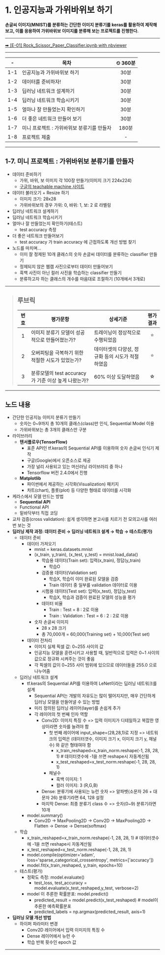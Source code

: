 # 1. 인공지능과 가위바위보 하기

**손글씨 이미지(MNIST)를 분류하는 간단한 이미지 분류기를 keras를 활용하여 제작해 보고, 이를 응용하여 가위바위보 이미지를 분류해 보는 프로젝트를 진행한다.**

---

[➡ [E-01] Rock_Scissor_Paper_Classifier.ipynb with nbviewer](https://nbviewer.org/github/HRPzz/AIFFEL/blob/main/EXPLORATION/Node_01/%5BE-01%5D%20Rock_Scissor_Paper_Classifier.ipynb)

---

|-|목차|⏲ 360분|
|:---:|---|:---:|
|1-1| 인공지능과 가위바위보 하기 | 30분|
|1-2| 데이터를 준비하자! | 30분|
|1-3| 딥러닝 네트워크 설계하기 | 30분|
|1-4| 딥러닝 네트워크 학습시키기 | 30분|
|1-5| 얼마나 잘 만들었는지 확인하기 | 30분|
|1-6| 더 좋은 네트워크 만들어 보기 | 30분|
|1-7| 미니 프로젝트 : 가위바위보 분류기를 만들자 | 180분|
|1-8| 프로젝트 제출|-|

---

## 1-7. 미니 프로젝트 : 가위바위보 분류기를 만들자

- 데이터 준비하기
  - 가위, 바위, 보 이미지 각 100장 만들기(이미지 크기 224x224)
  - [구글의 teachable machine 사이트](https://teachablemachine.withgoogle.com/)
- 데이터 불러오기 + Resize 하기
  - 이미지 크기: 28x28
  - 가위바위보의 경우 가위: 0, 바위: 1, 보: 2 로 라벨링
- 딥러닝 네트워크 설계하기
- 딥러닝 네트워크 학습시키기
- 얼마나 잘 만들었는지 확인하기(테스트)
  - test accuracy 측정
- 더 좋은 네트워크 만들어보기
  - test accuracy 가 train accuracy 에 근접하도록 개선 방법 찾기
- 노드를 마치며...
  - 이미 잘 정제된 10개 클래스의 숫자 손글씨 데이터를 분류하는 classifier 만들기
  - 정제되지 않은 웹캠 사진으로부터 데이터 만들어보기
  - 흑백 사진이 아닌 컬러 사진을 학습하는 classifier 만들기
  - 분류하고자 하는 클래스의 개수를 마음대로 조절하기 (10개에서 3개로)

---

>## **루브릭**
>
>|번호|평가문항|상세기준|평가결과|
>|:---:|---|---|:---:|
>|1|이미지 분류기 모델이 성공적으로 만들어졌는가?|트레이닝이 정상적으로 수행되었음|⭐|
>|2|오버피팅을 극복하기 위한 적절한 시도가 있었는가?|데이터셋의 다양성, 정규화 등의 시도가 적절하였음|⭐|
>|3|분류모델의 test accuracy가 기준 이상 높게 나왔는가?|60% 이상 도달하였음|☆|

---

## 노드 내용

- 간단한 인공지능 이미지 분류기 만들기
  - 숫자는 0~9까지 총 10개의 클래스(class)만 인식, Sequential Model 이용
  - 가위바위보는 총 3개의 클래스만 구분
- 라이브러리
  - **텐서플로우(TensorFlow)**
    - 표준 API인 tf.keras의 Sequential API를 이용하여 숫자 손글씨 인식기 제작
    - 구글(Google)에서 오픈소스로 제공
    - 가장 널리 사용되고 있는 머신러닝 라이브러리 중 하나
    - Tensorflow 버전 2.4.0에서 진행
  - **Matplotlib**
    - 파이썬에서 제공하는 시각화(Visualization) 패키지
    - 차트(chart), 플롯(plot) 등 다양한 형태로 데이터를 시각화
- 케라스에서 모델 만드는 방법
  - **Sequential API**
  - Functional API
  - 밑바닥부터 직접 코딩
- 교차 검증(cross validation): 쉽게 생각하면 본고사를 치르기 전 모의고사를 여러 번 보는 것
- **딥러닝 제작 과정: 데이터 준비 → 딥러닝 네트워크 설계 → 학습 → 테스트(평가)**
  - 데이터 준비
    - 데이터 가져오기
      - mnist = keras.datasets.mnist
      - (x_train, y_train), (x_test, y_test) = mnist.load_data()
        - 학습용 데이터(Train set): 입력(x_train), 정답(y_train)
          - 학습O
        - 검증용 데이터(Validation set)
          - 학습X, 학습이 이미 완료된 모델을 검증
          - Train 데이터 중 일부를 validation 데이터로 이용
        - 시험용 데이터(Test set): 입력(x_test), 정답(y_test)
          - 학습X, 학습과 검증이 완료된 모델의 성능을 평가
        - 데이터 비율
          - Train : Test = 8 : 2로 이용
          - Train : Validation : Test = 6 : 2 : 2로 이용
      - 숫자 손글씨 이미지
        - 28 x 28 크기
        - 총 70,000개 = 60,000(Training set) + 10,000(Test set)
    - 데이터 전처리
      - 이미지 실제 픽셀 값: 0~255 사이의 값
      - 인공지능 모델을 훈련시키고 사용할 때, 일반적으로 입력은 0~1 사이의 값으로 정규화 시켜주는 것이 좋음
      - 각 픽셀의 값이 0~255 사이 범위에 있으므로 데이터들을 255.0 으로 나누어줌
  - 딥러닝 네트워크 설계
    - tf.keras의 Sequential API를 이용하여 LeNet이라는 딥러닝 네트워크를 설계
      - Sequential API는 개발의 자유도는 많이 떨어지지만, 매우 간단하게 딥러닝 모델을 만들어낼 수 있는 방법
      - 미리 정의된 딥러닝 레이어(layer)를 손쉽게 추가
      - 각 레이어의 첫 번째 인자 역할
        - Conv2D: 이미지 특징 수 => 입력 이미지가 디테일하고 복잡한 영상이라면 숫자를 늘려야 함
          - 첫 번째 레이어에 input_shape=(28,28,1)로 지정 => 네트워크의 입력은 (데이터갯수, 이미지 크기 x, 이미지 크기 y, 채널수) 와 같은 형태여야 함
            - x_train_reshaped=x_train_norm.reshape(-1, 28, 28, 1)  # 데이터갯수에 -1을 쓰면 reshape시 자동계산됨
            - x_test_reshaped=x_test_norm.reshape(-1, 28, 28, 1)
          - 채널수
            - 흑백 이미지: 1
            - 컬러 이미지: 3 (R,G,B)
        - Dense: 분류기에 사용되는 뉴런 숫자 => 알파벳(소문자 26 + 대문자 26) 분류기라면 64, 128 설정
        - 마지막 Dense: 최종 분류기 class 수 => 숫자(0~9) 분류기라면 10개
    - model.summary()
      - Conv2D -> MaxPooling2D -> Conv2D -> MaxPooling2D -> Flatten -> Dense -> Dense(softmax)
  - 학습
    - x_train_reshaped=x_train_norm.reshape(-1, 28, 28, 1)  # 데이터갯수에 -1을 쓰면 reshape시 자동계산됨
    - x_test_reshaped=x_test_norm.reshape(-1, 28, 28, 1)
    - model.compile(optimizer='adam', loss='sparse_categorical_crossentropy', metrics=['accuracy'])
    - model.fit(x_train_reshaped, y_train, epochs=10)
  - 테스트(평가)
    - 정확도 측정: model.evaluate()
      - test_loss, test_accuracy = model.evaluate(x_test_reshaped,y_test, verbose=2)
    - model 이 추론한 확률분포: model.predict()
      - predicted_result = model.predict(x_test_reshaped)  # model이 추론한 예측확률분포
      - predicted_labels = np.argmax(predicted_result, axis=1)
- **딥러닝 모델 개선 방법**
  - 하이퍼 파라미터 변경
    - Conv2D 레이어에서 입력 이미지의 특징 수
    - Dense 레이어에서 뉴런 수
    - 학습 반복 횟수인 epoch 값

---
